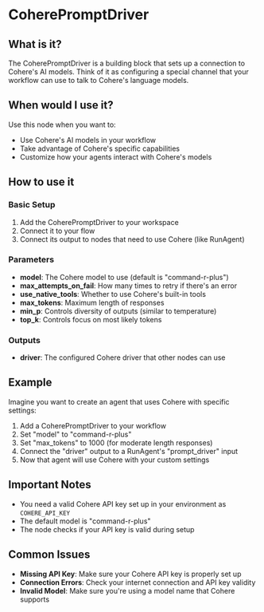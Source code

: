# CoherePromptDriver

## What is it?

The CoherePromptDriver is a building block that sets up a connection to Cohere's AI models. Think of it as configuring a special channel that your workflow can use to talk to Cohere's language models.

## When would I use it?

Use this node when you want to:

- Use Cohere's AI models in your workflow
- Take advantage of Cohere's specific capabilities
- Customize how your agents interact with Cohere's models

## How to use it

### Basic Setup

1. Add the CoherePromptDriver to your workspace
1. Connect it to your flow
1. Connect its output to nodes that need to use Cohere (like RunAgent)

### Parameters

- **model**: The Cohere model to use (default is "command-r-plus")
- **max_attempts_on_fail**: How many times to retry if there's an error
- **use_native_tools**: Whether to use Cohere's built-in tools
- **max_tokens**: Maximum length of responses
- **min_p**: Controls diversity of outputs (similar to temperature)
- **top_k**: Controls focus on most likely tokens

### Outputs

- **driver**: The configured Cohere driver that other nodes can use

## Example

Imagine you want to create an agent that uses Cohere with specific settings:

1. Add a CoherePromptDriver to your workflow
1. Set "model" to "command-r-plus"
1. Set "max_tokens" to 1000 (for moderate length responses)
1. Connect the "driver" output to a RunAgent's "prompt_driver" input
1. Now that agent will use Cohere with your custom settings

## Important Notes

- You need a valid Cohere API key set up in your environment as `COHERE_API_KEY`
- The default model is "command-r-plus"
- The node checks if your API key is valid during setup

## Common Issues

- **Missing API Key**: Make sure your Cohere API key is properly set up
- **Connection Errors**: Check your internet connection and API key validity
- **Invalid Model**: Make sure you're using a model name that Cohere supports
